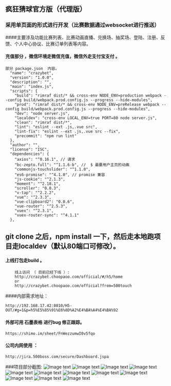 ## 疯狂猜球官方版（代理版）
### 采用单页面的形式进行开发（比赛数据通过websocket进行推送）
####主要涉及功能比赛列表、比赛动画直播、兑换场、抽奖场、登陆、注册、反馈、个人中心协议、比赛订单列表等内容。
#### 充值部分 ，微信环境走微信充值，微信外走支付宝支付 。
~~~
部分 package.json  内容。
  "name": "crazybet",
  "version": "1.0.0",
  "description": "",
  "main": "index.js",
  "scripts": {
    "build": "rimraf dist/* && cross-env NODE_ENV=production webpack --config build/webpack.prod.config.js --progress --hide-modules",
    "prod": "rimraf dist/* && cross-env NODE_ENV=preRelease webpack --config build/webpack.prod.config.js --progress --hide-modules",
    "dev": "node server.js",
    "localdev": "cross-env LOCAL_ENV=true PORT=80 node server.js",
    "clean": "rimraf dist/*",
    "lint": "eslint --ext .js,.vue src",
    "lint-fix": "eslint --ext .js,.vue src --fix",
    "precommit": "npm run lint"
  },
  "author": "",
  "license": "ISC",
  "dependencies": {
    "axios": "^0.16.1", // 请求
    "bc-zepto.full": "^1.1.6-b", //  $ 最要用户主页的动画
    "commonjs-touchslider": "^1.1.0",
    "es6-promise": "^4.1.0", // promise 兼容
    "js-cookie": "^2.1.3",
    "moment": "^2.18.1",
    "scroller": "0.0.3",
    "v-tap": "^2.2.2",
    "vue": "^2.3.3",
    "vue-clipboard2": "0.0.6",
    "vue-router": "^2.5.3",
    "vuex": "^2.3.1",
    "vuex-router-sync": "^4.1.1"
  },
~~~



## git clone 之后，npm install 一下，然后走本地跑项目走localdev（默认80端口可修改）。 
#### 上线打包走build 。

~~~
    线上访问 （ 目前已经下线 ）:
    http://crazybet.choopaoo.com/official/#/h5/home
    or
    http://crazybet.choopaoo.com/official?from=500touch
~~~
####内部需求地址：
~~~
http://192.168.17.42:8010/H5-OUT/#g=1&p=h5%E5%85%91%E6%8D%A2%E4%BA%A4%E4%BA%92
~~~

#### 外部可用 石墨表格 进行bug 修正跟踪。
~~~
https://shimo.im/sheet/FnWezzumwI0v5fqo
~~~
#### 公司内网使用 ：
 ~~~
 http://jira.500boss.com/secure/Dashboard.jspa
 ~~~
 
 ###项目部分截图:
 ![Image text](https://raw.githubusercontent.com/katoto/crazyOfficial/master/projectImg/1.png)
 ![Image text](https://raw.githubusercontent.com/katoto/crazyOfficial/master/projectImg/2.png)
 ![Image text](https://raw.githubusercontent.com/katoto/crazyOfficial/master/projectImg/3.png)
 ![Image text](https://raw.githubusercontent.com/katoto/crazyOfficial/master/projectImg/4.png)
 ![Image text](https://raw.githubusercontent.com/katoto/crazyOfficial/master/projectImg/5.png)
 ![Image text](https://raw.githubusercontent.com/katoto/crazyOfficial/master/projectImg/6.png)
 ![Image text](https://raw.githubusercontent.com/katoto/crazyOfficial/master/projectImg/7.png)
 ![Image text](https://raw.githubusercontent.com/katoto/crazyOfficial/master/projectImg/8.png)
 ![Image text](https://raw.githubusercontent.com/katoto/crazyOfficial/master/projectImg/9.png)
 ![Image text](https://raw.githubusercontent.com/katoto/crazyOfficial/master/projectImg/10.png)
 ![Image text](https://raw.githubusercontent.com/katoto/crazyOfficial/master/projectImg/11.png)
 ![Image text](https://raw.githubusercontent.com/katoto/crazyOfficial/master/projectImg/12.png)

